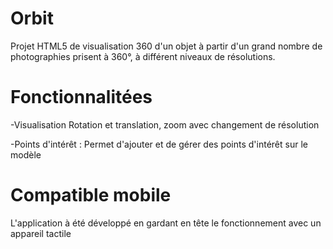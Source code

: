 # Orbit
Projet HTML5 de visualisation 360 d'un objet à partir d'un grand nombre de photographies
prisent à 360°, à différent niveaux de résolutions.

# Fonctionnalitées

-Visualisation 
Rotation et translation, zoom avec changement de résolution

-Points d'intérêt :
Permet d'ajouter et de gérer des points d'intérêt sur le modèle



# Compatible mobile

L'application à été développé en gardant en tête le fonctionnement avec un appareil tactile

